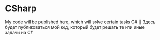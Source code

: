 # CSharp
 My code will be published here, which will solve certain tasks C# || Здесь будет публиковаться мой код, который будет решать те или иные задачи на C#
